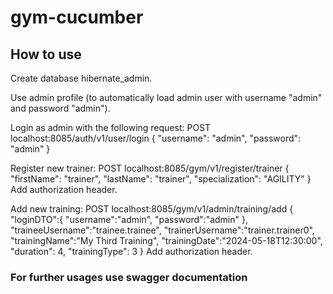 # gym-cucumber

## How to use

Create database hibernate_admin.

Use admin profile (to automatically load admin user with username "admin" and password "admin").

Login as admin with the following request:
    POST localhost:8085/auth/v1/user/login
    {
    "username": "admin",
    "password": "admin"
    }

Register new trainer:
    POST localhost:8085/gym/v1/register/trainer
    {
    "firstName": "trainer",
    "lastName": "trainer",
    "specialization": "AGILITY"
    }
    Add authorization header.

Add new training:
    POST localhost:8085/gym/v1/admin/training/add
    {
    "loginDTO":{
        "username":"admin",
        "password":"admin"
    },
    "traineeUsername":"trainee.trainee",
    "trainerUsername":"trainer.trainer0",
    "trainingName":"My Third Training",
    "trainingDate":"2024-05-18T12:30:00",
    "duration": 4,
    "trainingType": 3
    }
    Add authorization header.

### For further usages use swagger documentation


